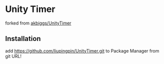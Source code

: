 # Unity Timer

forked from [akbiggs/UnityTimer](https://github.com/akbiggs/UnityTimer)

## Installation

add https://github.com/liupingpin/UnityTimer.git to Package Manager from git URL!
